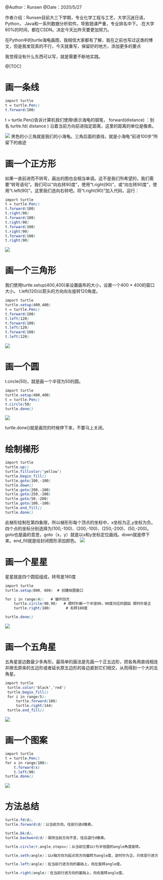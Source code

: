 ﻿
@Author：Runsen
@Date：2020/5/27

作者介绍：Runsen目前大三下学期，专业化学工程与工艺，大学沉迷日语，Python， Java和一系列数据分析软件。导致翘课严重，专业排名中下。.在大学60%的时间，都在CSDN。决定今天比昨天要更加努力。

在Python中的turtle海龟画图，我相信大家都有了解，我在之前也写过这类的博文，但是我发现真的不行，今天就重写，保留好的地方，添加更多的要点



我觉得没有什么东西可以写，就是需要不断地实践。


@[TOC]



# 画一条线


```css
import turtle
t = turtle.Pen()
t.forward(100)
```


t = turtle.Pen()告诉计算机我们使用t表示海龟的钢笔，
forward(distance) ：别名  turtle.fd( distance ) 沿着当前方向前进指定距离，这里的距离的单位是像素。

![](https://img-blog.csdnimg.cn/20200529111800162.png)
黑色的小三角就是我们的小海龟。三角后面的直线，就是小海龟“前进100步”所留下的痕迹


# 画一个正方形


如果一直前进而不转弯，画出的图也会相当单调。这不是我们所希望的，我们需要“转弯语句”。我们可以“向右转90度”，使用“t.right(90)”，或“向左转90度”，使用“t.left(90)”。这里我们选向右转吧。将“t.right(90)”加入代码，运行：


```css
import turtle
t = turtle.Pen()
t.forward(100)
t.right(90)
t.forward(100)
t.right(90)
t.forward(100)
t.right(90)
t.forward(100)
t.right(90)
```



![](https://img-blog.csdnimg.cn/20200529112333480.png)



# 画一个三角形




我们使用turtle.setup(400,400)来设置画布的大小，设置一个400 * 400的窗口大小。
t.left(120)以箭头的方向向左旋转120角度。

```css
import turtle
turtle.setup(400,400)
t = turtle.Pen()
t.forward(100)
t.left(120)
t.forward(100)
t.left(120)
t.forward(100)
t.left(120)
```

![](https://img-blog.csdnimg.cn/20200529112754795.png)
# 画一个圆



t.circle(50)，就是画一个半径为50的圆。


```css
import turtle
turtle.setup(400,400)
t = turtle.Pen()
t.circle(50)
turtle.done()
```



![](https://img-blog.csdnimg.cn/20200529113224314.png)

turtle.done()就是画完的时候停下来，不要马上关闭。


# 绘制梯形




```css
import turtle
turtle.up()
turtle.fillcolor('yellow')
turtle.begin_fill()
turtle.goto(100,-100)
turtle.down()
turtle.goto(200,-100)
turtle.goto(250,-200)
turtle.goto(50,-200)
turtle.goto(100,-100)
turtle.end_fill()
turtle.done()


```
此梯形绘制在第四象限，所以梯形形每个顶点的坐标中，x坐标为正,y坐标为负。四个点的坐标分别选择为(100,-100)、(200,-100)、(250,-200)、(50,-200)。goto也是画的意思，goto（x，y）就是以x和y坐标定位画线。down就是停下来。end_fill就是给封闭图形添加颜色。
![](https://img-blog.csdnimg.cn/20200529113621144.png)
# 画一个星星

星星就是四个圆弧组成，转弯是180度

```css
import turtle
turtle.setup(800, 600)  # 创建绘图窗口

for i in range(4):   # 循环四次
    turtle.circle(90,90)   # 顺时针画一个半径90，90度对应的圆弧 顺时针是正
    turtle.right(180)       # 右转180度

turtle.done()
```

![](https://img-blog.csdnimg.cn/20200529114831673.gif)

# 画一个五角星
五角星是边数最少多角形。最简单的画法是先画一个正五边形，把各角用直线相连并擦去原来的五边形或者延长原五边形的各边直到它们相交，从而得到一个大的五角星。



```css
import turtle
 turtle.color('black','red')
 turtle.begin_fill()
 for i in range(5):
     turtle.forward(100)
     turtle.right(144)
 turtle.end_fill()
```




![](https://img-blog.csdnimg.cn/20200529115402257.png)

# 画一个图案

```css
import turtle
t = turtle.Pen()
for x in range(100):
    t.forward(x)
    t.left(90)
turtle.done()

```



![](https://img-blog.csdnimg.cn/20200529115602232.gif)
# 方法总结



```css
turtle.fd(d)、
turtle.forward(d)：以当前方向，往前行进d像素。

turtle.bk(d)、
turtle.backword(d)：保持当前方向不变，往后退行d像素。

turtle.circle(r,angle,steps=)：从当前位置以r为半径圆的angle角度旋转。

turtle.seth(angle)：以x轴方向为起点将方向偏转为angle度，逆时针为正。只改变行进方向但不行进。

turtle.left(angle)：在当前行进方向的基础上，向左旋转angle度。

turtle.right(angle)：在当前行进方向的基础上，向右旋转angle度。
```


